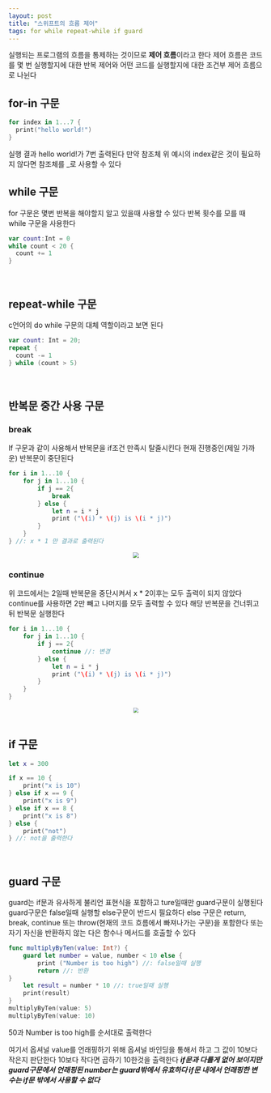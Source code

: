 ```yaml
---
layout: post
title: "스위프트의 흐름 제어"
tags: for while repeat-while if guard
---
```


실행되는 프로그램의 흐름을 통제하는 것이므로 **제어 흐름**이라고 한다 제어 흐름은 코드를 몇 번 실행할지에 대한 반복 제어와 어떤 코드를 실행할지에 대한 조건부 제어 흐름으로 나뉜다

## for-in 구문

``` swift
for index in 1...7 {
  print("hello world!")
}
```

실행 결과 hello world!가 7번 출력된다 만약 참조체 위 예시의 index같은 것이 필요하지 않다면 참조체를 _로 사용할 수 있다
&nbsp;

## while 구문

for 구문은 몇번 반복을 해야할지 알고 있을때 사용할 수 있다 반복 횟수를 모를 때 while 구문을 사용한다

``` swift
var count:Int = 0
while count < 20 {
  count += 1
}
```

&nbsp;

## repeat-while 구문

c언어의 do while 구문의 대체 역할이라고 보면 된다 

``` swift
var count: Int = 20;
repeat {
  count -= 1
} while (count > 5)
```

&nbsp;

## 반복문 중간 사용 구문

### break

If 구문과 같이 사용해서 반복문을 if조건 만족시 탈줄시킨다 현재 진행중인(제일 가까운) 반복문이 중단된다

``` swift
for i in 1...10 {
    for j in 1...10 {
        if j == 2{
            break
        } else {
            let n = i * j
            print ("\(i) * \(j) is \(i * j)")
        }
    }
} //: x * 1 만 결과로 출력된다
```

<center>
<img src=" https://github.com/Minnnning/minnnning.github.io/assets/80758613/931485b9-6f30-4980-94dc-2e60f6030b3b" style="zoom:70%;">
</center>

### continue

위 코드에서는 2일때 반복문을 중단시켜서 x * 2이후는 모두 출력이 되지 않았다 continue를 사용하면 2만  빼고 나머지를 모두 출력할 수 있다 해당 반복문을 건너뛰고 뒤 반복문 실행한다

``` swift
for i in 1...10 {
    for j in 1...10 {
        if j == 2{
            continue //: 변경
        } else {
            let n = i * j
            print ("\(i) * \(j) is \(i * j)")
        }
    }
}
```

<center>
<img src=" https://github.com/Minnnning/minnnning.github.io/assets/80758613/7c3139a2-b8a3-42b7-a49b-0c9cc8fc2202" style="zoom:60%;">
</center>
&nbsp;

## if 구문

``` swift
let x = 300

if x == 10 {
    print("x is 10")
} else if x == 9 {
    print("x is 9")
} else if x == 8 {
    print("x is 8")
} else {
    print("not")
} //: not을 출력한다
```

&nbsp;

## guard 구문

guard는 if문과 유사하게 불리언 표현식을 포함하고 ture일때만 guard구문이 실행된다 guard구문은 false일때 실행할 else구문이 반드시 필요하다 else 구문은 return, break, continue 또는 throw(현재의 코드 흐름에서 빠져나가는 구문)을 포함한다 또는 자기 자신을 반환하지 않는 다은 함수나 메서드를 호출할 수 있다

``` swift
func multiplyByTen(value: Int?) {
    guard let number = value, number < 10 else {
        print ("Number is too high") //: false일때 실행
        return //: 반환
}
    let result = number * 10 //: true일때 실행
    print(result)
}
multiplyByTen(value: 5)
multiplyByTen(value: 10)
```

50과 Number is too high를 순서대로 출력한다

여기서 옵셔널 value를 언래핑하기 위해 옵셔널 바인딩을 통해서 하고 그 값이 10보다 작은지 판단한다 10보다 작다면 곱하기 10한것을 출력한다 ***if문과 다를게 없어 보이지만 guard구문에서 언래핑된 number는 guard밖에서 유효하다 if문 내에서 언래핑한 변수는 if문 밖에서 사용할 수 없다***

